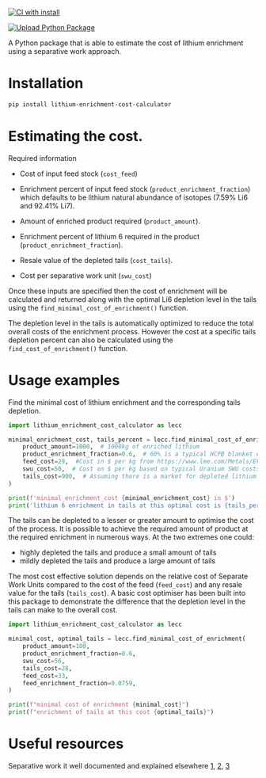 [![CI with install](https://github.com/fusion-energy/lithium_enrichment_cost_calculator/actions/workflows/ci_with_install.yml/badge.svg)](https://github.com/fusion-energy/lithium_enrichment_cost_calculator/actions/workflows/ci_with_install.yml)

[![Upload Python Package](https://github.com/fusion-energy/lithium_enrichment_cost_calculator/actions/workflows/python-publish.yml/badge.svg)](https://github.com/fusion-energy/lithium_enrichment_cost_calculator/actions/workflows/python-publish.yml)

A Python package that is able to estimate the cost of lithium enrichment using a separative work approach.

<!-- This package is available in a convenient (web app)[]. -->

# Installation

```bash
pip install lithium-enrichment-cost-calculator
```

# Estimating the cost.

Required information

- Cost of input feed stock (```cost_feed```)

- Enrichment percent of input feed stock (```product_enrichment_fraction```) which defaults to be lithium natural abundance of isotopes (7.59% Li6 and 92.41% Li7).

- Amount of enriched product required (```product_amount```).

- Enrichment percent of lithium 6 required in the product (```product_enrichment_fraction```).

- Resale value of the depleted tails (```cost_tails```).

- Cost per separative work unit (```swu_cost```)

Once these inputs are specified then the cost of enrichment will be calculated and returned along with the optimal Li6 depletion level in the tails using the ```find_minimal_cost_of_enrichment()``` function.

The depletion level in the tails is automatically optimized to reduce the total overall costs of the enrichment process. However the cost at a specific tails depletion percent can also be calculated using the ```find_cost_of_enrichment()``` function.

# Usage examples

Find the minimal cost of lithium enrichment and the corresponding tails depletion.
```python
import lithium_enrichment_cost_calculator as lecc

minimal_enrichment_cost, tails_percent = lecc.find_minimal_cost_of_enrichment(
    product_amount=1000,  # 1000kg of enriched lithium
    product_enrichment_fraction=0.6,  # 60% is a typical HCPB blanket enrichment amount
    feed_cost=29,  #Cost in $ per kg from https://www.lme.com/Metals/EV/Lithium-prices
    swu_cost=50,  # Cost on $ per kg based on typical Uranium SWU costs
    tails_cost=900,  # Assuming there is a market for depleted lithium where 10% discount has been applied.
)

print(f'minimal_enrichment_cost {minimal_enrichment_cost} in $')
print('lithium 6 enrichment in tails at this optimal cost is {tails_percent} %')
```

The tails can be depleted to a lesser or greater amount to optimise the cost of the process. It is possible to achieve the required amount of product at the required enrichment in numerous ways. At the two extremes one could:
- highly depleted the tails and produce a small amount of tails
- mildly depleted the tails and produce a large amount of tails

The most cost effective solution depends on the relative cost of Separate Work Units compared to the cost of the feed (```feed_cost```) and any resale value for the tails (```tails_cost```). A basic cost optimiser has been built into this package to
demonstrate the difference that the depletion level in the tails can make to the overall cost.
```python
import lithium_enrichment_cost_calculator as lecc

minimal_cost, optimal_tails = lecc.find_minimal_cost_of_enrichment(
    product_amount=100,
    product_enrichment_fraction=0.6,
    swu_cost=56,
    tails_cost=28,
    feed_cost=33,
    feed_enrichment_fraction=0.0759,
)

print(f"minimal cost of enrichment {minimal_cost}")
print(f"enrichment of tails at this cost {optimal_tails}")

```

# Useful resources

Separative work it well documented and explained elsewhere [1](http://web.mit.edu/22.812j/www/enrichment.pdf), [2](https://en.wikipedia.org/wiki/Separative_work_units), [3](https://www.world-nuclear.org/information-library/nuclear-fuel-cycle/conversion-enrichment-and-fabrication/uranium-enrichment.aspx)
